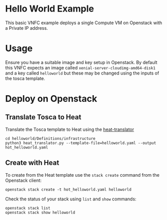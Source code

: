 # Hello World Example

This basic VNFC example deploys a single Compute VM on Openstack with a Private IP address.

# Usage

Ensure you have a suitable image and key setup in Openstack. By default this VNFC expects an image called `xenial-server-cloudimg-amd64-disk1` and a key called `helloworld` but these may be changed using the inputs of the tosca template. 

# Deploy on Openstack

## Translate Tosca to Heat

Translate the Tosca template to Heat using the [heat-translator](https://github.com/openstack/heat-translator)

```
cd helloworld/Definitions/infrastructure 
python3 heat_translator.py --template-file=helloworld.yaml --output hot_helloworld.yaml
```

## Create with Heat

To create from the Heat template use the `stack create` command from the Openstack client:

```
openstack stack create -t hot_helloworld.yaml helloworld
```

Check the status of your stack using `list` and `show` commands:

```
openstack stack list
openstack stack show helloworld
```

